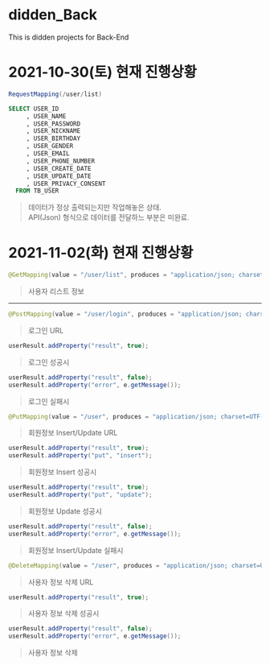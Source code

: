 # didden_Back
This is didden projects for Back-End

# 2021-10-30(토) 현재 진행상황

~~~java
RequestMapping(/user/list)
~~~
~~~sql
SELECT USER_ID
     , USER_NAME
     , USER_PASSWORD
     , USER_NICKNAME
     , USER_BIRTHDAY
     , USER_GENDER
     , USER_EMAIL
     , USER_PHONE_NUMBER
     , USER_CREATE_DATE
     , USER_UPDATE_DATE
     , USER_PRIVACY_CONSENT 
  FROM TB_USER
~~~
  
> 데이터가 정상 출력되는지만 작업해놓은 상태.   
> API(Json) 형식으로 데이터를 전달하느 부분은 미완료.
  
# 2021-11-02(화) 현재 진행상황

~~~JAVA
@GetMapping(value = "/user/list", produces = "application/json; charset=UTF-8")
~~~
> 사용자 리스트 정보
--------------------------------------------------------------
~~~java
@PostMapping(value = "/user/login", produces = "application/json; charset=UTF-8")
~~~
> 로그인 URL

~~~JAVA
userResult.addProperty("result", true);
~~~
> 로그인 성공시 

~~~JAVA
userResult.addProperty("result", false);
userResult.addProperty("error", e.getMessage());
~~~
> 로그인 실패시

~~~JAVA
@PutMapping(value = "/user", produces = "application/json; charset=UTF-8")
~~~
> 회원정보 Insert/Update URL

~~~JAVA
userResult.addProperty("result", true);
userResult.addProperty("put", "insert");
~~~
> 회원정보 Insert 성공시

~~~JAVA
userResult.addProperty("result", true);
userResult.addProperty("put", "update");
~~~
> 회원정보 Update 성공시

~~~JAVA
userResult.addProperty("result", false);
userResult.addProperty("error", e.getMessage());
~~~
> 회원정보 Insert/Update 실패시

~~~JAVA
@DeleteMapping(value = "/user", produces = "application/json; charset=UTF-8")
~~~
> 사용자 정보 삭제 URL

~~~JAVA
userResult.addProperty("result", true);
~~~
> 사용자 정보 삭제 성공시

~~~JAVA
userResult.addProperty("result", false);
userResult.addProperty("error", e.getMessage());
~~~
> 사용자 정보 삭제 

